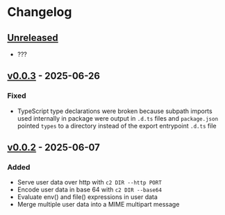 # Changelog

## [Unreleased]

- ???

## [v0.0.3] - 2025-06-26

### Fixed

- TypeScript type declarations were broken because subpath imports
  used internally in package were output in `.d.ts` files and
  `package.json` pointed `types` to a directory instead of the
  export entrypoint `.d.ts` file

## [v0.0.2] - 2025-06-07

### Added

- Serve user data over http with `c2 DIR --http PORT`
- Encode user data in base 64 with `c2 DIR --base64`
- Evaluate env() and file() expressions in user data
- Merge multiple user data into a MIME multipart message

[Unreleased]: https://github.com/eighty4/c2/compare/v0.0.3...HEAD
[v0.0.3]: https://github.com/eighty4/c2/compare/v0.0.2...v0.0.3
[v0.0.2]: https://github.com/eighty4/c2/releases/tag/v0.0.2
